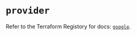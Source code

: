 # `provider`

Refer to the Terraform Registory for docs: [`google`](https://registry.terraform.io/providers/hashicorp/google/5.26.0/docs).
